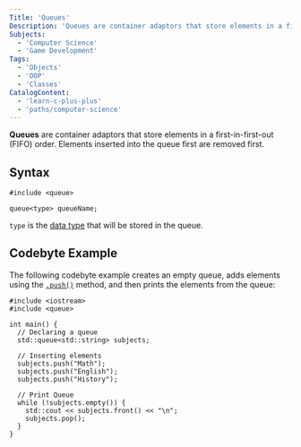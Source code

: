 ```yaml
---
Title: 'Queues'
Description: 'Queues are container adaptors that store elements in a first-in-first-out order.'
Subjects:
  - 'Computer Science'
  - 'Game Development'
Tags:
  - 'Objects'
  - 'OOP'
  - 'Classes'
CatalogContent:
  - 'learn-c-plus-plus'
  - 'paths/computer-science'
---
```


**Queues** are container adaptors that store elements in a first-in-first-out (FIFO) order. Elements inserted into the queue first are removed first.

## Syntax

```pseudo
#include <queue>

queue<type> queueName;
```

`type` is the [data type](https://www.codecademy.com/resources/docs/cpp/data-types) that will be stored in the queue.

## Codebyte Example

The following codebyte example creates an empty queue, adds elements using the [`.push()`](https://www.codecademy.com/resources/docs/cpp/queues/push) method, and then prints the elements from the queue:

```codebyte/cpp
#include <iostream>
#include <queue>

int main() {
  // Declaring a queue
  std::queue<std::string> subjects;

  // Inserting elements
  subjects.push("Math");
  subjects.push("English");
  subjects.push("History");

  // Print Queue
  while (!subjects.empty()) {
    std::cout << subjects.front() << "\n";
    subjects.pop();
  }
}
```
